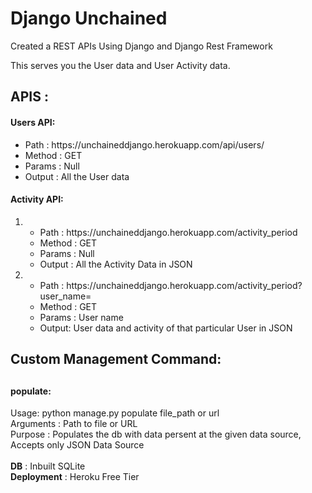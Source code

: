 <h1>Django Unchained</h1>

Created a REST APIs Using Django and Django Rest Framework

This serves you the User data and User Activity data.

<h2>APIS :</h2> 
<h4>Users API:</h4>
  <ul>
  <li>Path : https://unchaineddjango.herokuapp.com/api/users/</li>
  <li>Method : GET</li>
  <li>Params : Null</li>
  <li>Output : All the User data</li>
  </ul>
  
<h4>Activity API:</h4>
  <ol>
  <li> <ul><li>Path : https://unchaineddjango.herokuapp.com/activity_period</li>
       <li>Method : GET</li>
       <li>Params : Null</li>
       <li>Output : All the Activity Data in JSON</li>
       </ul>
  </li>  
  <li> <ul><li>Path : https://unchaineddjango.herokuapp.com/activity_period?user_name=<user_name></li>
       <li>Method : GET</li>
       <li>Params : User name</li>
       <li>Output: User data and activity of that particular User in JSON</li>
       </ul>
  </li>
  </ol>

<h2>Custom Management Command:<h2>
  <h4>populate:</h4>
    Usage: python manage.py populate file_path or url<br>
    Arguments : Path to file or URL<br>
    Purpose : Populates the db with data persent at the given data source, Accepts only JSON Data Source<br>
    
<br>    
<b>DB</b> : Inbuilt SQLite
 
 <br>
<b>Deployment</b> : Heroku Free Tier
